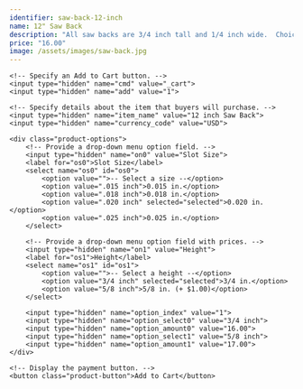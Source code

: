 ```yaml
---
identifier: saw-back-12-inch
name: 12" Saw Back
description: "All saw backs are 3/4 inch tall and 1/4 inch wide.  Choice of slot: .015, .018, .020, or .025 inches.  Optional 5/8 inch height."
price: "16.00"
image: /assets/images/saw-back.jpg
---
```

<form target="paypal" action="https://www.paypal.com/cgi-bin/webscr" method="post">
    <!-- Identify your business so that you can collect the payments. -->
    <input type="hidden" name="business" value="ian@sierranvtool.com">

    <!-- Specify an Add to Cart button. -->
    <input type="hidden" name="cmd" value="_cart">
    <input type="hidden" name="add" value="1">

    <!-- Specify details about the item that buyers will purchase. -->
    <input type="hidden" name="item_name" value="12 inch Saw Back">
    <input type="hidden" name="currency_code" value="USD">

    <div class="product-options">
        <!-- Provide a drop-down menu option field. -->
        <input type="hidden" name="on0" value="Slot Size">
        <label for="os0">Slot Size</label>
        <select name="os0" id="os0">
            <option value="">-- Select a size --</option>
            <option value=".015 inch">0.015 in.</option>
            <option value=".018 inch">0.018 in.</option>
            <option value=".020 inch" selected="selected">0.020 in.</option>
            <option value=".025 inch">0.025 in.</option>
        </select>

        <!-- Provide a drop-down menu option field with prices. -->
        <input type="hidden" name="on1" value="Height">
        <label for="os1">Height</label>
        <select name="os1" id="os1">
            <option value="">-- Select a height --</option>
            <option value="3/4 inch" selected="selected">3/4 in.</option>
            <option value="5/8 inch">5/8 in. (+ $1.00)</option>
        </select>

        <input type="hidden" name="option_index" value="1">
        <input type="hidden" name="option_select0" value="3/4 inch">
        <input type="hidden" name="option_amount0" value="16.00">
        <input type="hidden" name="option_select1" value="5/8 inch">
        <input type="hidden" name="option_amount1" value="17.00">
    </div>

    <!-- Display the payment button. -->
    <button class="product-button">Add to Cart</button>
</form>
